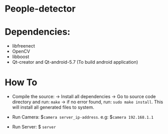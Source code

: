 # People-detector

# Dependencies:
- libfreenect
- OpenCV
- libboost
- Qt-creator and Qt-android-5.7 (To build android application) 

# How To
- Compile the source:
  -> Install all dependencies
  -> Go to source code directory and run: `make`
  -> if no error found, run: `sudo make install`. This will install all generated files to system.

- Run Camera:
  $`camera server_ip-address`. e.g: $`camera 192.168.1.1`

- Run Server:
  $ `server`

